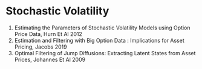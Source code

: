 
# Stochastic Volatility

1.  Estimating the Parameters of Stochastic Volatility Models using Option Price Data, Hurn Et Al 2012
2.  Estimation and Filtering with Big Option Data : Implications for Asset Pricing, Jacobs 2019
3.  Optimal Filtering of Jump Diffusions: Extracting Latent States from Asset Prices, Johannes Et Al 2009
